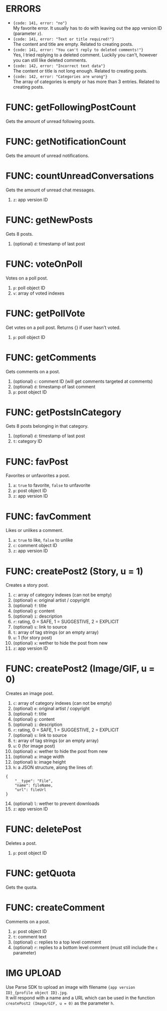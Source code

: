# ERRORS
- `{code: 141, error: "no"}`  
My favorite error. It usually has to do with leaving out the app version ID (parameter `z`).
- `{code: 141, error: "Text or title required!"}`  
The content and title are empty. Related to creating posts.
- `{code: 141, error: "You can't reply to deleted comments!"}`  
Yes, I tried replying to a deleted comment. Luckily you can't, however you can still like deleted comments.
- `{code: 142, error: "Incorrect text data"}`  
The content or title is not long enough. Related to creating posts.
- `{code: 142, error: "Categories are wrong"}`  
The array of categories is empty or has more than 3 entries. Related to creating posts.

# FUNC: getFollowingPostCount
Gets the amount of unread following posts.

# FUNC: getNotificationCount
Gets the amount of unread notifications.

# FUNC: countUnreadConversations
Gets the amount of unread chat messages.
1. `z`: app version ID

# FUNC: getNewPosts
Gets 8 posts.
1. (optional) `d`: timestamp of last post

# FUNC: voteOnPoll
Votes on a poll post.
1. `p`: poll object ID
2. `v`: array of voted indexes

# FUNC: getPollVote
Get votes on a poll post. Returns {} if user hasn't voted.
1. `p`: poll object ID

# FUNC: getComments
Gets comments on a post.
1. (optional) `c`: comment ID (will get comments targeted at comments)
2. (optional) `d`: timestamp of last comment
3. `p`: post object ID

# FUNC: getPostsInCategory
Gets 8 posts belonging in that category.
1. (optional) `d`: timestamp of last post
2. `t`: category ID

# FUNC: favPost
Favorites or unfavorites a post.
1. `a`: `true` to favorite, `false` to unfavorite
2. `p`: post object ID
3. `z`: app version ID

# FUNC: favComment
Likes or unlikes a comment.
1. `a`: `true` to like, `false` to unlike
2. `c`: comment object ID
3. `z`: app version ID

# FUNC: createPost2 (Story, u = 1)
Creates a story post.
1. `c`: array of category indexes (can not be empty)
2. (optional) `e`: original artist / copyright
3. (optional) `f`: title
4. (optional) `g`: content
5. (optional) `i`: description
6. `r`: rating, 0 = SAFE, 1 = SUGGESTIVE, 2 = EXPLICIT
7. (optional) `s`: link to source
8. `t`: array of tag strings (or an empty array)
9. `u`: 1 (for story post)
10. (optional) `x`: wether to hide the post from new
11. `z`: app version ID

# FUNC: createPost2 (Image/GIF, u = 0)
Creates an image post.
1. `c`: array of category indexes (can not be empty)
2. (optional) `e`: original artist / copyright
3. (optional) `f`: title
4. (optional) `g`: content
5. (optional) `i`: description
6. `r`: rating, 0 = SAFE, 1 = SUGGESTIVE, 2 = EXPLICIT
7. (optional) `s`: link to source
8. `t`: array of tag strings (or an empty array)
9. `u`: 0 (for image post)
10. (optional) `x`: wether to hide the post from new
11. (optional) `a`: image width
12. (optional) `b`: image height
13. `h`: a JSON structure, along the lines of:
```
{
    "__type": "File",
    "name": fileName,
    "url": fileUrl
}
```
14. (optional) `l`: wether to prevent downloads
15. `z`: app version ID

# FUNC: deletePost
Deletes a post.
1. `p`: post object ID

# FUNC: getQuota
Gets the quota.

# FUNC: createComment
Comments on a post.
1. `p`: post object ID
2. `t`: comment text
3. (optional) `c`: replies to a top level comment
4. (optional) `r`: replies to a bottom level comment (must still include the `c` parameter)

# IMG UPLOAD
Use Parse SDK to upload an image with filename `{app version ID}_{profile object ID}.jpg`.  
It will respond with a name and a URL which can be used in the function `createPost2 (Image/GIF, u = 0)` as the parameter `h`.